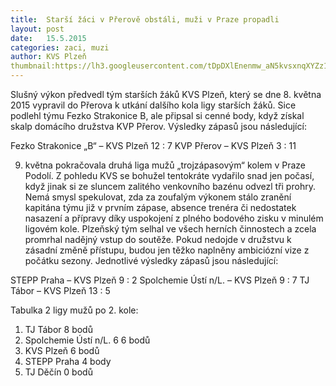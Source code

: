 ```yaml
---
title:  Starší žáci v Přerově obstáli, muži v Praze propadli
layout: post
date:   15.5.2015 
categories: zaci, muzi
author: KVS Plzeň
thumbnail:https://lh3.googleusercontent.com/tDpDXlEnenmw_aN5kvsxnqXYZz1eknMOmp5jVr7Nzil2uIBDx534o-q6AB_1YL5ldRrrVM7X8nSCEMsYTbmfkO-ORU5NNHaNyiG-4JliuRerLB8Ho8eDE0JywWwjnHmc6YhjRW-Ru1amnAR62msht3e6Lbo24w-QHGkf7vj9mEvKn6DS7l0snHUHk3pcRvo_sUdLjRlIFFVKDi6PDzuiCxYHfe4jXdrxnfoA-29e9mLSIhVtTQr_JEkpWqDti113WBPx5rgNJ5DGg0aPIDf_5_VdvsHmaZo3VFM9eYhFZ3W2-wICltb3B0FnDeYvN3tjLym1vT5c3xRAZHAoTBLYia70Ry0xDckdramsBCJ6NGXKZuGr9_AmieUJ3gWg9uVf651UmcQsovpJJCBE9MNivEutn0oYWtmgt-GXsZ5ZWNT3hwjabO1RSm0HMw12XcIWOw7cpow13_QXeNVBY3fMgFp5kLq6kOgTT_XnQJTgW0gfRFeZ6JJfdvuDm8YpqPfeqVASf96q6PlV0DZbB000R83Egi88U7omGw-3fzrfE5I=w700-h454-no
---
```

Slušný výkon předvedl tým starších žáků KVS Plzeň, který se dne 8. května 2015 vypravil do Přerova k utkání dalšího kola ligy starších žáků. Sice podlehl týmu Fezko Strakonice B, ale připsal si cenné body, když získal skalp domácího družstva KVP Přerov. Výsledky zápasů jsou následující:

Fezko Strakonice „B“ – KVS Plzeň 12 : 7
KVP Přerov – KVS Plzeň 3 : 11

9. května pokračovala druhá liga mužů „trojzápasovým“ kolem v Praze Podolí. Z pohledu KVS se bohužel tentokráte vydařilo snad jen počasí, když jinak si ze sluncem zalitého venkovního bazénu odvezl tři prohry. Nemá smysl spekulovat, zda za zoufalým výkonem stálo zranění kapitána týmu již v prvním zápase, absence trenéra či nedostatek nasazení a přípravy díky uspokojení z plného bodového zisku v minulém ligovém kole. Plzeňský tým selhal ve všech herních činnostech a zcela promrhal nadějný vstup do soutěže. Pokud nedojde v družstvu k zásadní změně přístupu, budou jen těžko naplněny ambiciózní vize z počátku sezony. Jednotlivé výsledky zápasů jsou následující:

STEPP Praha – KVS Plzeň 9 : 2
Spolchemie Ústí n/L. – KVS Plzeň 9 : 7
TJ Tábor – KVS Plzeň 13 : 5

Tabulka 2 ligy mužů po 2. kole:
1. TJ Tábor 8 bodů
2. Spolchemie Ústí n/L. 6 6 bodů
3. KVS Plzeň 6 bodů
4. STEPP Praha 4 body
5. TJ Děčín 0 bodů
